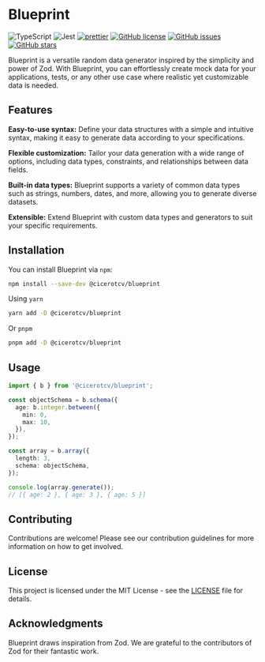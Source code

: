 # Blueprint

![TypeScript](https://img.shields.io/badge/typescript-%23007ACC.svg?logo=typescript&logoColor=white)
![Jest](https://img.shields.io/badge/testing-jest-%23C21325?logo=jest&logoColor=white)
[![prettier](https://img.shields.io/badge/code_style-prettier-ff69b4.svg?style=flat-square)](https://github.com/prettier/prettier)
[![GitHub license](https://img.shields.io/github/license/cicerotcv/blueprint)](https://github.com/cicerotcv/blueprint/blob/main/LICENSE)
[![GitHub issues](https://img.shields.io/github/issues/cicerotcv/blueprint)](https://github.com/cicerotcv/blueprint/issues)
[![GitHub stars](https://img.shields.io/github/stars/cicerotcv/blueprint)](https://github.com/cicerotcv/blueprint/stargazers)


Blueprint is a versatile random data generator inspired by the simplicity and power of Zod. With Blueprint, you can effortlessly create mock data for your applications, tests, or any other use case where realistic yet customizable data is needed.

## Features

**Easy-to-use syntax:** Define your data structures with a simple and intuitive syntax, making it easy to generate data according to your specifications.

**Flexible customization:** Tailor your data generation with a wide range of options, including data types, constraints, and relationships between data fields.

**Built-in data types:** Blueprint supports a variety of common data types such as strings, numbers, dates, and more, allowing you to generate diverse datasets.

**Extensible:** Extend Blueprint with custom data types and generators to suit your specific requirements.


## Installation
You can install Blueprint via `npm`:

~~~bash
npm install --save-dev @cicerotcv/blueprint
~~~

Using `yarn`

~~~bash
yarn add -D @cicerotcv/blueprint
~~~

Or `pnpm`

~~~bash
pnpm add -D @cicerotcv/blueprint
~~~

## Usage

~~~typescript
import { b } from '@cicerotcv/blueprint';

const objectSchema = b.schema({
  age: b.integer.between({
    min: 0,
    max: 10,
  }),
});

const array = b.array({
  length: 3,
  schema: objectSchema,
});

console.log(array.generate());
// [{ age: 2 }, { age: 3 }, { age: 5 }]
~~~

## Contributing
Contributions are welcome! Please see our contribution guidelines for more information on how to get involved.

## License
This project is licensed under the MIT License - see the [LICENSE](./LICENSE) file for details.

## Acknowledgments
Blueprint draws inspiration from Zod. We are grateful to the contributors of Zod for their fantastic work.